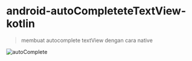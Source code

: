 # android-autoCompleteteTextView-kotlin
> membuat autocomplete textView dengan cara native  

![autoComplete](https://user-images.githubusercontent.com/53375007/129512158-b193ef96-759a-4ba4-adf5-3868ccbdd6db.PNG)

